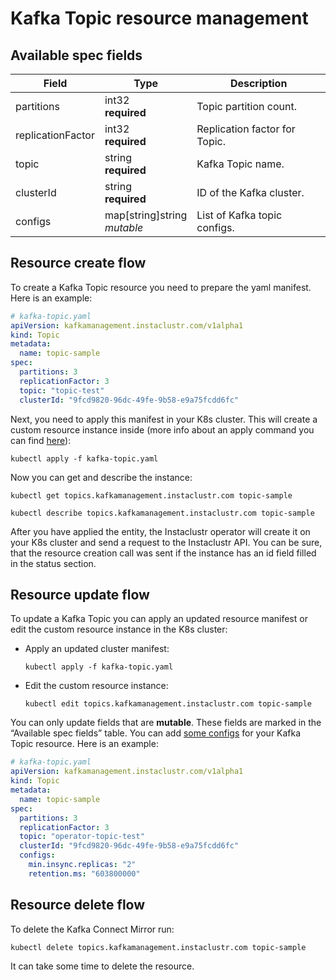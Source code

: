 # Kafka Topic resource management

## Available spec fields

| Field                         | Type                               | Description                    |
|-------------------------------|------------------------------------|--------------------------------|
| partitions                    | int32 <br /> **required**          | Topic partition count.         |
| replicationFactor             | int32 <br /> **required**          | Replication factor for Topic.  |
| topic                         | string <br /> **required**         | Kafka Topic name.              |
| clusterId                     | string <br /> **required**         | ID of the Kafka cluster.       |
| configs                       | map[string]string <br /> _mutable_ | List of Kafka topic configs.   |

## Resource create flow
To create a Kafka Topic resource you need to prepare the yaml manifest. Here is an example:
```yaml
# kafka-topic.yaml
apiVersion: kafkamanagement.instaclustr.com/v1alpha1
kind: Topic
metadata:
  name: topic-sample
spec:
  partitions: 3
  replicationFactor: 3
  topic: "topic-test"
  clusterId: "9fcd9820-96dc-49fe-9b58-e9a75fcdd6fc"
```

Next, you need to apply this manifest in your K8s cluster. This will create a custom resource instance inside (more info about an apply command you can find [here](https://kubernetes.io/docs/reference/generated/kubectl/kubectl-commands#apply)):

```console
kubectl apply -f kafka-topic.yaml
```

Now you can get and describe the instance:

```console
kubectl get topics.kafkamanagement.instaclustr.com topic-sample
```
```console
kubectl describe topics.kafkamanagement.instaclustr.com topic-sample
```

After you have applied the entity, the Instaclustr operator will create it on your K8s cluster and send a request to the Instaclustr API. You can be sure, that the resource creation call was sent if the instance has an id field filled in the status section.

## Resource update flow

To update a Kafka Topic you can apply an updated resource manifest or edit the custom resource instance in the K8s cluster:
* Apply an updated cluster manifest:
    ```console
    kubectl apply -f kafka-topic.yaml
    ```
* Edit the custom resource instance:
    ```console
    kubectl edit topics.kafkamanagement.instaclustr.com topic-sample
    ```
You can only update fields that are **mutable**. These fields are marked in the “Available spec fields” table.
You can add [some configs](https://kafka.apache.org/23/documentation.html#topicconfigs) for your Kafka Topic resource. Here is an example:
```yaml
# kafka-topic.yaml
apiVersion: kafkamanagement.instaclustr.com/v1alpha1
kind: Topic
metadata:
  name: topic-sample
spec:
  partitions: 3
  replicationFactor: 3
  topic: "operator-topic-test"
  clusterId: "9fcd9820-96dc-49fe-9b58-e9a75fcdd6fc"
  configs:
    min.insync.replicas: "2"
    retention.ms: "603800000"
```

## Resource delete flow

To delete the Kafka Connect Mirror run:
```console
kubectl delete topics.kafkamanagement.instaclustr.com topic-sample
```

It can take some time to delete the resource.

